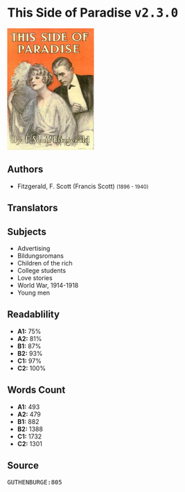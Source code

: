 # This Side of Paradise <kbd>v2.3.0</kbd>

![](./cover.medium.jpg "")

## Authors


 - Fitzgerald, F. Scott (Francis Scott) <small>(1896 - 1940)</small>

## Translators



## Subjects


 - Advertising
 - Bildungsromans
 - Children of the rich
 - College students
 - Love stories
 - World War, 1914-1918
 - Young men

## Readablility


 - **A1:** 75%
 - **A2:** 81%
 - **B1:** 87%
 - **B2:** 93%
 - **C1:** 97%
 - **C2:** 100%

## Words Count


 - **A1:** 493
 - **A2:** 479
 - **B1:** 882
 - **B2:** 1388
 - **C1:** 1732
 - **C2:** 1301

## Source


<kbd>GUTHENBURGE:805</kbd>
